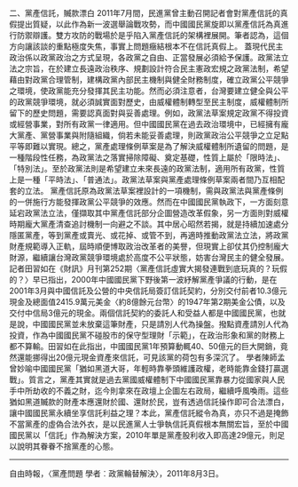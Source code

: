 二、黨產信託，贓款漂白
2011年7月間，民進黨曾主動召開記者會對黨產信託的真假提出質疑，以此作為新一波選舉論戰攻勢，而中國國民黨旋即以黨產信託為真進行防禦辯護。雙方攻防的戰場於是乎陷入黨產信託的架構裡展開。筆者認為，這個方向讓該談的重點極度失焦，事實上問題癥結根本不在信託真假上。
蓋現代民主政治係以政黨政治之方式呈現，各政黨之自由、正當發展必須給予保護。政黨法立法之宗旨，在於建立長遠政治秩序、規劃設計符合民主憲政宏規之政黨法制，希望藉由對政黨合理管制，建構政黨內部民主機制與健全財務制度，確立政黨公平競爭之環境，使政黨能充分發揮其民主功能。然而必須注意者，台灣要建立健全與公平的政黨競爭環境，就必須誠實面對歷史，由威權體制轉型至民主制度，威權體制所留下的歷史問題，需要認真面對與妥善處理。例如，政黨法草案規定政黨不得投資或經營事業，對所有政黨一律適用。但中國國民黨在過去政治環境中，已經擁有龐大黨產、黨營事業與附隨組織，倘若未能妥善處理，則政黨政治公平競爭之立足點平等即難以實現。總之，黨產處理條例草案是為了解決威權體制所遺留的問題，是一種階段性任務，為政黨法之落實掃除障礙、奠定基礎，性質上屬於「限時法」、「特別法」。至於政黨法則是希望建立未來長遠的政黨法制，適用所有政黨，性質上是一種「平時法」、「普通法」。政黨法草案與黨產處理條例草案兩者間乃互相配套的立法。
黨產信託原為政黨法草案裡設計的一項機制，需與政黨法與黨產條例的一併施行方能發揮政黨公平競爭的效應。然而在中國國民黨執政下，一方面刻意延宕政黨法立法，僅擷取其中黨產信託部分企圖營造改革假象，另一方面則對威權時期龐大黨產清查追討機制一向避之不談。其中居心昭然若揭，就是持續加速處分隱匿黨產，等到黨產或賣光、或花掉、或管不到，再適時推動政黨法立法，將政黨財產規範導入正軌，屆時順便博取政治改革者的美譽，但現實上卻仗其仍控制龐大財源，繼續讓台灣政黨競爭環境處於高度不公平狀態，妨害台灣民主的健全發展。
記者田習如在《財訊》月刊第252期〈黨產信託虛實大揭發連戰到底玩真的？玩假的？〉早已指出，2000年中國國民黨下野後第一波紓解黨產爭議的行動，是在2001年3月與中國信託及公營的中央信託局簽訂信託契約，分別交付前者10.3億元現金及總面值2415.9萬元美金〈約8億餘元台幣〉的1947年第2期美金公債，以及交付中信局3億元的現金。兩個信託契約的委託人和受益人都是中國國民黨，也就是說，中國國民黨並未放棄這筆財產，只是請別人代為操盤。撥點資產請別人代為投資，作為中國國民黨不碰股市的保守型理財「示範」，在政治形象和黨的財務上都不算輸。田習如在此指出，中國國民黨1年預算動輒40、50億元的巨大開銷，竟然還能挪得出20億元現金資產來信託，可見該黨的荷包有多深沉了。
學者陳師孟曾妙喻中國國民黨「猶如黑道大哥，年輕時靠拳頭維護政權，老時能靠金錢打贏選戰」。質言之，黨產其實就是過去黨國威權體制下中國國民黨靠暴力從國家與人民手中所劫收的不義之財，迄今則拿來在政壇上企圖左右政局，繼續呼風喚雨。這些猶如黑道贓款的財產本應還財於國、還財於民，豈有透過信託操作即可合法漂白，讓中國國民黨永續坐享信託利益之理？本此，黨產信託縱令為真，亦只不過是掩飾不當黨產的虛偽合法外衣，是以民進黨人士爭執信託真假根本無關宏旨，至於中國國民黨以「信託」作為解決方案，2010年單是黨產股利收入即高達29億元，則足以說明其眷眷不捨黨產的心態。

---
 自由時報，〈黨產問題 學者︰政黨輪替解決〉，2011年8月3日。
